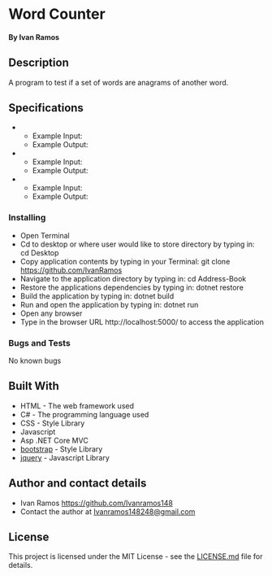 # Word Counter

#### By Ivan Ramos

## Description

A program to test if a set of words are anagrams of another word.

## Specifications

  *
    * Example Input:
    * Example Output:
  *
    * Example Input:
    * Example Output:
  *
    * Example Input:
    * Example Output:

### Installing

  * Open Terminal
  * Cd to desktop or where user would like to store directory by typing in: cd Desktop
  * Copy application contents by typing in your Terminal: git clone https://github.com/IvanRamos
  * Navigate to the application directory by typing in: cd Address-Book
  * Restore the applications dependencies by typing in: dotnet restore
  * Build the application by typing in: dotnet build
  * Run and open the application by typing in: dotnet run
  * Open any browser
  * Type in the browser URL http://localhost:5000/ to access the application

### Bugs and Tests

No known bugs

## Built With

* HTML - The web framework used
* C# - The programming language used
* CSS - Style Library
* Javascript
* Asp .NET Core MVC
* [bootstrap](https://getbootstrap.com/docs/3.3/) - Style Library
* [jquery](https://jquery.com/download/) - Javascript Library


## Author and contact details

* Ivan Ramos https://github.com/Ivanramos148
* Contact the author at Ivanramos148248@gmail.com

## License

This project is licensed under the MIT License - see the [LICENSE.md](LICENSE.md) file for details.
